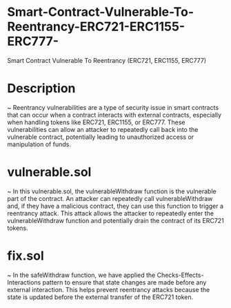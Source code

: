 # Smart-Contract-Vulnerable-To-Reentrancy-ERC721-ERC1155-ERC777-
Smart Contract Vulnerable To Reentrancy (ERC721, ERC1155, ERC777)

# Description
~ Reentrancy vulnerabilities are a type of security issue in smart contracts that can occur when a contract interacts with external contracts, especially when handling tokens like ERC721, ERC1155, or ERC777. These vulnerabilities can allow an attacker to repeatedly call back into the vulnerable contract, potentially leading to unauthorized access or manipulation of funds. 

# vulnerable.sol
~ In this vulnerable.sol, the vulnerableWithdraw function is the vulnerable part of the contract. An attacker can repeatedly call vulnerableWithdraw and, if they have a malicious contract, they can use this function to trigger a reentrancy attack. This attack allows the attacker to repeatedly enter the vulnerableWithdraw function and potentially drain the contract of its ERC721 tokens.

# fix.sol
~ In the safeWithdraw function, we have applied the Checks-Effects-Interactions pattern to ensure that state changes are made before any external interaction. This helps prevent reentrancy attacks because the state is updated before the external transfer of the ERC721 token.
